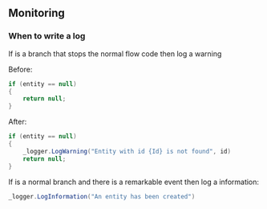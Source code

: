 ## Monitoring
### When to write a log
If is a branch that stops the normal flow code then log a warning

Before:
```csharp
if (entity == null)
{
    return null;
}

```
After:
```csharp
if (entity == null)
{
    _logger.LogWarning("Entity with id {Id} is not found", id)
    return null;
}
```

If is a normal branch and there is a remarkable event then log a information:

```csharp
_logger.LogInformation("An entity has been created")
```